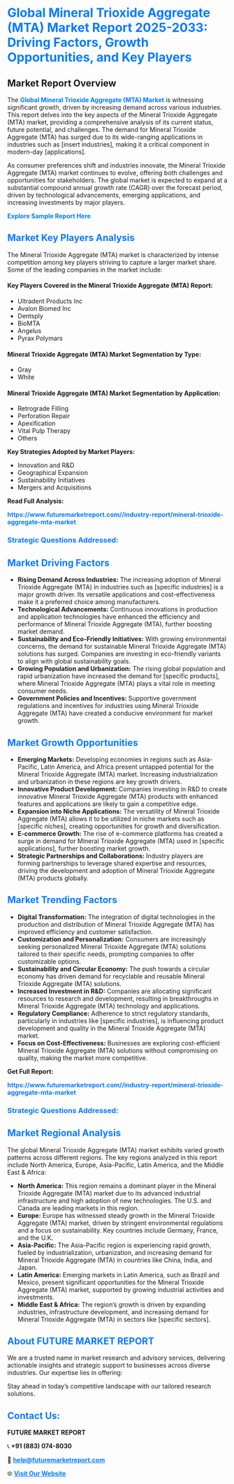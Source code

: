 <h1 style="color: #007BFF;">Global Mineral Trioxide Aggregate (MTA) Market Report 2025-2033: Driving Factors, Growth Opportunities, and Key Players</h1>

<section id="overview">
<h2>Market Report Overview</h2>
<p>The <a href="https://www.futuremarketreport.com//industry-report/mineral-trioxide-aggregate-mta-market" style="color: #007BFF; text-decoration: none;"><strong>Global Mineral Trioxide Aggregate (MTA) Market</strong></a> is witnessing significant growth, driven by increasing demand across various industries. This report delves into the key aspects of the Mineral Trioxide Aggregate (MTA) market, providing a comprehensive analysis of its current status, future potential, and challenges. The demand for Mineral Trioxide Aggregate (MTA) has surged due to its wide-ranging applications in industries such as [insert industries], making it a critical component in modern-day [applications].</p>
<p>As consumer preferences shift and industries innovate, the Mineral Trioxide Aggregate (MTA) market continues to evolve, offering both challenges and opportunities for stakeholders. The global market is expected to expand at a substantial compound annual growth rate (CAGR) over the forecast period, driven by technological advancements, emerging applications, and increasing investments by major players.</p>
</section>

<section id="overview">
<p><a href="https://www.futuremarketreport.com//request-sample/reportId=79725" style="color: #007BFF; text-decoration: none;"><strong>Explore Sample Report Here</strong></a></p>
</section>

<section id="key-players">
<h2 style="color: #007BFF;">Market Key Players Analysis</h2>
<p>The Mineral Trioxide Aggregate (MTA) market is characterized by intense competition among key players striving to capture a larger market share. Some of the leading companies in the market include:</p>
<h4>Key Players Covered in the Mineral Trioxide Aggregate (MTA) Report:</h4>
<ul><li>Ultradent Products Inc</li><li>Avalon Biomed Inc</li><li>Dentsply</li><li>BioMTA</li><li>Angelus</li><li>Pyrax Polymars</li></ul>
<h4>Mineral Trioxide Aggregate (MTA) Market Segmentation by Type:</h4>
<ul><li>Gray</li><li>White</li></ul>

<h4>Mineral Trioxide Aggregate (MTA) Market Segmentation by Application:</h4>
<ul><li>Retrograde Filling</li><li>Perforation Repair</li><li>Apexification</li><li>Vital Pulp Therapy</li><li>Others</li></ul>
<p><strong>Key Strategies Adopted by Market Players:</strong></p>
<ul>
<li>Innovation and R&D</li>
<li>Geographical Expansion</li>
<li>Sustainability Initiatives</li>
<li>Mergers and Acquisitions</li>
</ul>
</section>

<section>
<p><strong>Read Full Analysis: </strong></p><a href="https://www.futuremarketreport.com//industry-report/mineral-trioxide-aggregate-mta-market" style="color: #007BFF; text-decoration: none;"><strong>https://www.futuremarketreport.com//industry-report/mineral-trioxide-aggregate-mta-market</strong></a>
<h3 style="color: #007BFF;">Strategic Questions Addressed:</h3>
</section>

<section id="driving-factors">
<h2 style="color: #007BFF;">Market Driving Factors</h2>
<ul>
<li><strong>Rising Demand Across Industries:</strong> The increasing adoption of Mineral Trioxide Aggregate (MTA) in industries such as [specific industries] is a major growth driver. Its versatile applications and cost-effectiveness make it a preferred choice among manufacturers.</li>
<li><strong>Technological Advancements:</strong> Continuous innovations in production and application technologies have enhanced the efficiency and performance of Mineral Trioxide Aggregate (MTA), further boosting market demand.</li>
<li><strong>Sustainability and Eco-Friendly Initiatives:</strong> With growing environmental concerns, the demand for sustainable Mineral Trioxide Aggregate (MTA) solutions has surged. Companies are investing in eco-friendly variants to align with global sustainability goals.</li>
<li><strong>Growing Population and Urbanization:</strong> The rising global population and rapid urbanization have increased the demand for [specific products], where Mineral Trioxide Aggregate (MTA) plays a vital role in meeting consumer needs.</li>
<li><strong>Government Policies and Incentives:</strong> Supportive government regulations and incentives for industries using Mineral Trioxide Aggregate (MTA) have created a conducive environment for market growth.</li>
</ul>
</section>

<section id="growth-opportunities">
<h2 style="color: #007BFF;">Market Growth Opportunities</h2>
<ul>
<li><strong>Emerging Markets:</strong> Developing economies in regions such as Asia-Pacific, Latin America, and Africa present untapped potential for the Mineral Trioxide Aggregate (MTA) market. Increasing industrialization and urbanization in these regions are key growth drivers.</li>
<li><strong>Innovative Product Development:</strong> Companies investing in R&D to create innovative Mineral Trioxide Aggregate (MTA) products with enhanced features and applications are likely to gain a competitive edge.</li>
<li><strong>Expansion into Niche Applications:</strong> The versatility of Mineral Trioxide Aggregate (MTA) allows it to be utilized in niche markets such as [specific niches], creating opportunities for growth and diversification.</li>
<li><strong>E-commerce Growth:</strong> The rise of e-commerce platforms has created a surge in demand for Mineral Trioxide Aggregate (MTA) used in [specific applications], further boosting market growth.</li>
<li><strong>Strategic Partnerships and Collaborations:</strong> Industry players are forming partnerships to leverage shared expertise and resources, driving the development and adoption of Mineral Trioxide Aggregate (MTA) products globally.</li>
</ul>
</section>

<section id="trending-factors">
<h2 style="color: #007BFF;">Market Trending Factors</h2>
<ul>
<li><strong>Digital Transformation:</strong> The integration of digital technologies in the production and distribution of Mineral Trioxide Aggregate (MTA) has improved efficiency and customer satisfaction.</li>
<li><strong>Customization and Personalization:</strong> Consumers are increasingly seeking personalized Mineral Trioxide Aggregate (MTA) solutions tailored to their specific needs, prompting companies to offer customizable options.</li>
<li><strong>Sustainability and Circular Economy:</strong> The push towards a circular economy has driven demand for recyclable and reusable Mineral Trioxide Aggregate (MTA) solutions.</li>
<li><strong>Increased Investment in R&D:</strong> Companies are allocating significant resources to research and development, resulting in breakthroughs in Mineral Trioxide Aggregate (MTA) technology and applications.</li>
<li><strong>Regulatory Compliance:</strong> Adherence to strict regulatory standards, particularly in industries like [specific industries], is influencing product development and quality in the Mineral Trioxide Aggregate (MTA) market.</li>
<li><strong>Focus on Cost-Effectiveness:</strong> Businesses are exploring cost-efficient Mineral Trioxide Aggregate (MTA) solutions without compromising on quality, making the market more competitive.</li>
</ul>
</section>

<section>
<p><strong>Get Full Report: </strong></p><a href="https://www.futuremarketreport.com//industry-report/mineral-trioxide-aggregate-mta-market" style="color: #007BFF; text-decoration: none;"><strong>https://www.futuremarketreport.com//industry-report/mineral-trioxide-aggregate-mta-market</strong></a>
<h3 style="color: #007BFF;">Strategic Questions Addressed:</h3>
</section>


<section id="regional-analysis">
<h2 style="color: #007BFF;">Market Regional Analysis</h2>
<p>The global Mineral Trioxide Aggregate (MTA) market exhibits varied growth patterns across different regions. The key regions analyzed in this report include North America, Europe, Asia-Pacific, Latin America, and the Middle East & Africa:</p>
<ul>
<li><strong>North America:</strong> This region remains a dominant player in the Mineral Trioxide Aggregate (MTA) market due to its advanced industrial infrastructure and high adoption of new technologies. The U.S. and Canada are leading markets in this region.</li>
<li><strong>Europe:</strong> Europe has witnessed steady growth in the Mineral Trioxide Aggregate (MTA) market, driven by stringent environmental regulations and a focus on sustainability. Key countries include Germany, France, and the U.K.</li>
<li><strong>Asia-Pacific:</strong> The Asia-Pacific region is experiencing rapid growth, fueled by industrialization, urbanization, and increasing demand for Mineral Trioxide Aggregate (MTA) in countries like China, India, and Japan.</li>
<li><strong>Latin America:</strong> Emerging markets in Latin America, such as Brazil and Mexico, present significant opportunities for the Mineral Trioxide Aggregate (MTA) market, supported by growing industrial activities and investments.</li>
<li><strong>Middle East & Africa:</strong> The region’s growth is driven by expanding industries, infrastructure development, and increasing demand for Mineral Trioxide Aggregate (MTA) in sectors like [specific sectors].</li>
</ul>
</section>

<footer>
<h2 style="color: #007BFF;">About FUTURE MARKET REPORT</h2>
<p>We are a trusted name in market research and advisory services, delivering actionable insights and strategic support to businesses across diverse industries. Our expertise lies in offering:</p>

<p>Stay ahead in today’s competitive landscape with our tailored research solutions.</p>

<h2 style="color: #007BFF;">Contact Us:</h2>
<p><strong>FUTURE MARKET REPORT</strong></p>
<p>📞 <strong>+91 (883) 074-8030</strong></p>
<p>📧 <strong><a href="mailto:help@futuremarketreport.com" style="color: #007BFF;">help@futuremarketreport.com</a></strong></p>
<p>🌐 <strong><a href="https://www.futuremarketreport.com/" style="color: #007BFF;">Visit Our Website</a></strong></p>
</footer>